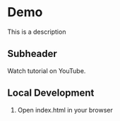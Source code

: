 # Demo
This is a description

## Subheader
Watch tutorial on YouTube.

## Local Development
1. Open index.html in your browser
